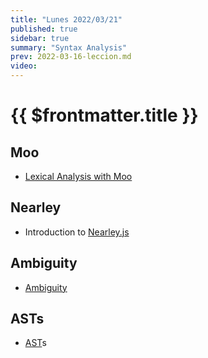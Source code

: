 ```yaml
---
title: "Lunes 2022/03/21"
published: true
sidebar: true
summary: "Syntax Analysis"
prev: 2022-03-16-leccion.md
video: 
---
```


# {{ $frontmatter.title }}

## Moo 

* [Lexical Analysis with Moo](/temas/syntax-analysis/earley/moo.html)


## Nearley 

* Introduction to [Nearley.js](/temas/syntax-analysis/earley/nearley.html)

## Ambiguity 

* [Ambiguity](/temas/syntax-analysis/earley/ambiguity.html)

## ASTs

* [AST](/temas/syntax-analysis/ast.html)s

